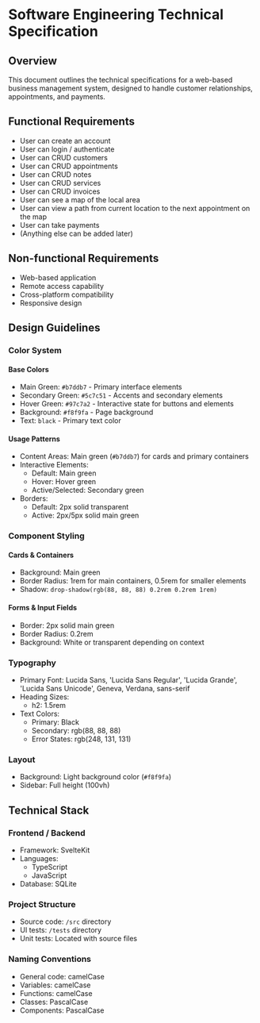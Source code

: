 # Software Engineering Technical Specification

## Overview

This document outlines the technical specifications for a web-based business management system, designed to handle customer relationships, appointments, and payments.

## Functional Requirements

- User can create an account
- User can login / authenticate
- User can CRUD customers
- User can CRUD appointments
- User can CRUD notes
- User can CRUD services
- User can CRUD invoices
- User can see a map of the local area
- User can view a path from current location to the next appointment on the map
- User can take payments
- (Anything else can be added later)

## Non-functional Requirements

- Web-based application
- Remote access capability
- Cross-platform compatibility
- Responsive design

## Design Guidelines

### Color System

#### Base Colors

- Main Green: `#b7ddb7` - Primary interface elements
- Secondary Green: `#5c7c51` - Accents and secondary elements
- Hover Green: `#97c7a2` - Interactive state for buttons and elements
- Background: `#f8f9fa` - Page background
- Text: `black` - Primary text color

#### Usage Patterns

- Content Areas: Main green (`#b7ddb7`) for cards and primary containers
- Interactive Elements:
  - Default: Main green
  - Hover: Hover green
  - Active/Selected: Secondary green
- Borders:
  - Default: 2px solid transparent
  - Active: 2px/5px solid main green

### Component Styling

#### Cards & Containers

- Background: Main green
- Border Radius: 1rem for main containers, 0.5rem for smaller elements
- Shadow: `drop-shadow(rgb(88, 88, 88) 0.2rem 0.2rem 1rem)`

#### Forms & Input Fields

- Border: 2px solid main green
- Border Radius: 0.2rem
- Background: White or transparent depending on context

### Typography

- Primary Font: Lucida Sans, 'Lucida Sans Regular', 'Lucida Grande', 'Lucida Sans Unicode', Geneva, Verdana, sans-serif
- Heading Sizes:
  - h2: 1.5rem
- Text Colors:
  - Primary: Black
  - Secondary: rgb(88, 88, 88)
  - Error States: rgb(248, 131, 131)

### Layout

- Background: Light background color (`#f8f9fa`)
- Sidebar: Full height (100vh)

## Technical Stack

### Frontend / Backend

- Framework: SvelteKit
- Languages:
  - TypeScript
  - JavaScript
- Database: SQLite

### Project Structure

- Source code: `/src` directory
- UI tests: `/tests` directory
- Unit tests: Located with source files

### Naming Conventions

- General code: camelCase
- Variables: camelCase
- Functions: camelCase
- Classes: PascalCase
- Components: PascalCase

